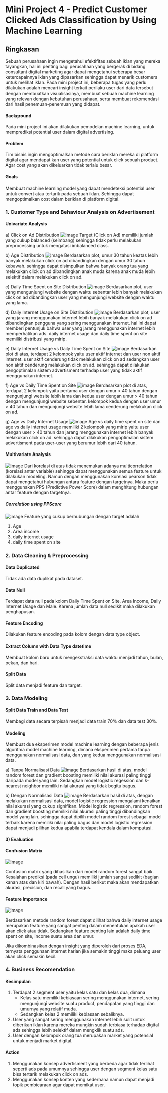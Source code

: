 # Mini Project 4 - Predict Customer Clicked Ads Classification by Using Machine Learning
  

## Ringkasan 
Sebuah perusahaan ingin mengetahui efektifitas sebuah iklan yang mereka tayangkan, hal ini penting bagi perusahaan yang bergerak di bidang consultant digital marketing agar dapat mengetahui seberapa besar ketercapainnya iklan yang dipasarkan sehingga dapat menarik customers untuk melihat iklan. Pada mini project ini, beberapa tugas yang perlu dilakukan adalah mencari insight terkait perilaku user dari data tersebut dengan membuatkan visualisasinya, membuat sebuah machine learning yang relevan dengan kebutuhan perusahaan, serta membuat rekomendasi dari hasil penemuan-penemuan yang didapat.
#### Background
Pada mini project ini akan dilakukan pemodelan machine learning, untuk memprediksi potential user dalam digital advertising.
#### Problem
Tim bisnis ingin mengoptimalkan metode cara beriklan mereka di platform digital agar mendapat kan user yang potential untuk click sebuah product. Agar cost yang akan dikeluarkan tidak terlalu besar.
#### Goals
Membuat machine learning model yang dapat mendeteksi potential user untuk convert atau tertarik pada sebuah iklan. Sehingga dapat mengoptimalkan cost dalam beriklan di platform digital.

### 1. Customer Type and Behaviour Analysis on Advertisement
#### Univariate Analysis
a) Click on Ad Distribution
![image](https://github.com/hadasadida/Mini-Project-4-Predict-Customer-Clicked-Ads-Classification-by-Using-Machine-Learning/assets/124650679/33d23051-da50-4cef-951a-d17fec1246b9)
Target (Click on Ad) memiliki jumlah yang cukup balanced (seimbang) sehingga tidak perlu melakukan preprocessing untuk mengatasi imbalanced class.

b) Age Distribution
![image](https://github.com/hadasadida/Mini-Project-4-Predict-Customer-Clicked-Ads-Classification-by-Using-Machine-Learning/assets/124650679/d8a58cf1-420d-4207-95a9-7a76b75162f9)
Berdasarkan plot, umur 30 tahun keatas lebih banyak melakukan click on ad dibandingkan dengan umur 30 tahun kebawah. sehingga dapat disimpulkan bahwa banyak orang tua yang melakukan click on ad dibandingkan anak muda karena anak muda lebih selektif dalam melakukan click on ad.

c) Daily Time Spent on Site Distribution
![image](https://github.com/hadasadida/Mini-Project-4-Predict-Customer-Clicked-Ads-Classification-by-Using-Machine-Learning/assets/124650679/cf137ab6-4319-4c43-b2fa-cd74f3efb923)
Berdasarkan plot, user yang mengunjungi website dengan waktu sebentar lebih banyak melakukan click on ad dibandingkan user yang mengunjungi website dengan waktu yang lama.

d) Daily Internet Usage on Site Distribution
![image](https://github.com/hadasadida/Mini-Project-4-Predict-Customer-Clicked-Ads-Classification-by-Using-Machine-Learning/assets/124650679/d543f27d-6bd7-407b-9bab-7f6647d4b1e0)
Berdasarkan plot, user yang jarang menggunakan internet lebih banyak melakukan click on ad dibandingkan pengguna yang sering menggunakan internet. hal ini dapat memberi pentunjuk bahwa user yang jarang menggunakan internet lebih memperhatikan ads.
daily internet usage dan daily time spent on site memiliki distribusi yang mirip.

e) Daily Internet Usage vs Daily Time Spent on Site
![image](https://github.com/hadasadida/Mini-Project-4-Predict-Customer-Clicked-Ads-Classification-by-Using-Machine-Learning/assets/124650679/3c2d9089-e069-4270-aff2-566a9fbfa816)
Berdasarkan plot di atas, terdapat 2 kelompok yaitu user aktif internet dan user non aktif internet. user aktif cenderung tidak melakukan click on ad sedangkan user non aktif cenderung melakukan click on ad.
sehingga dapat dilakukan pengoptimalan sistem advertisment terhadap user yang tidak aktif menggunakan internet.

f) Age vs Daily Time Spent on Site
![image](https://github.com/hadasadida/Mini-Project-4-Predict-Customer-Clicked-Ads-Classification-by-Using-Machine-Learning/assets/124650679/9da9463d-684e-4b26-9910-aacb749c6c01)
Berdasarkan plot di atas, terdapat 2 kelompok yaitu pertama user dengan umur < 40 tahun dengan mengunjungi website lebih lama dan kedua user dengan umur > 40 tahun dengan mengunjungi website sebentar. kelompok kedua dengan user umur > 40 tahun dan mengunjungi website lebih lama cenderung melakukan click on ad.

g) Age vs Daily Internet Usage
![image](https://github.com/hadasadida/Mini-Project-4-Predict-Customer-Clicked-Ads-Classification-by-Using-Machine-Learning/assets/124650679/fea04870-64ce-4da8-9bde-74df9ff7a8c2)
Age vs daily time spent on site dan age vs daily internet usage memiliki 2 kelompok yang mirip yaitu user dengan user > 40 tahun dan jarang menggunakan internet lebih banyak melakukan click on ad.
sehingga dapat dilakukan pengoptimalan sistem advertisment pada user-user yang berumur lebih dari 40 tahun.

#### Multivariate Analysis
![image](https://github.com/hadasadida/Mini-Project-4-Predict-Customer-Clicked-Ads-Classification-by-Using-Machine-Learning/assets/124650679/eda9f920-6160-4c4d-a0bb-058663f71d48)
Dari korelasi di atas tidak menemukan adanya multicorrelation (korelasi antar variable) sehingga dapat menggunakan semua feature untuk dilakukan modeling. Namun dengan menggunakan korelasi pearson tidak dapat mengetahui hubungan antara feature dengan targetnya. Maka perlu menggunakan PPS (Predictive Power Score) dalam menghitung hubungan antar feature dengan targetnya.

##### Correlation using PPScore
![image](https://github.com/hadasadida/Mini-Project-4-Predict-Customer-Clicked-Ads-Classification-by-Using-Machine-Learning/assets/124650679/808d5026-f3e6-4168-b245-251e79a01ff9)
Feature yang cukup berhubungan dengan target adalah
1) Age
2) Area income
3) daily internet usage
4) daily time spent on site

### 2. Data Cleaning & Preprocessing
#### Data Duplicated
Tidak ada data duplikat pada dataset.
#### Data Null
Terdapat data null pada kolom Daily Time Spent on Site, Area Income, Daily Internet Usage dan Male. Karena jumlah data null sedikit maka dilakukan penghapusan.
#### Feature Encoding
Dilakukan feature encoding pada kolom dengan data type object.
#### Extract Column with Data Type datetime
Membuat kolom baru untuk mengekstraksi data waktu menjadi tahun, bulan, pekan, dan hari.
#### Split Data
Split data menjadi feature dan target.

### 3. Data Modeling
#### Split Data Train and Data Test
Membagi data secara terpisah menjadi data train 70% dan data test 30%.
#### Modeling
Membuat dua eksperimen model machine learning dengan beberapa jenis algoritma model machine learning, dimana eksperimen pertama tanpa menggunakan normalisasi data, dan yang kedua menggunakan normalisasi data.

a) Tanpa Normalisasi Data
![image](https://github.com/hadasadida/Mini-Project-4-Predict-Customer-Clicked-Ads-Classification-by-Using-Machine-Learning/assets/124650679/ebae3904-2030-4e5c-b6a2-64b7a0429aaf)
Berdasarkan hasil di atas, model random forest dan gradient boosting memiliki nilai akurasi paling tinggi daripada model yang lain. 
Sedangkan model logistic regession dan k-nearest neighbor memiliki nilai akurasi yang tidak begitu bagus.

b) Dengan Normalisasi Data
![image](https://github.com/hadasadida/Mini-Project-4-Predict-Customer-Clicked-Ads-Classification-by-Using-Machine-Learning/assets/124650679/01464821-6dd6-41f5-b504-00b2f7f767a9)
Berdasarkan hasil di atas, dengan melakukan normalisasi data, model logistic regression mengalami kenaikan nilai akurasi yang cukup signifikan. Model logistic regression, random forest dan gradient boosting memiliki nilai akurasi paling tinggi dibandingkan model yang lain. sehingga dapat dipilih model random forest sebagai model terbaik karena memiliki nilai paling bagus dan model logistic regression dapat menjadi pilihan kedua apabila terdapat kendala dalam komputasi.

#### 3) Evaluation
#### Confusion Matrix
![image](https://github.com/hadasadida/Mini-Project-4-Predict-Customer-Clicked-Ads-Classification-by-Using-Machine-Learning/assets/124650679/2ab711ab-aeb4-4010-bab7-31ae13038e58)

Confusion matrix yang dihasilkan dari model random forest sangat baik. Kesalahan prediksi (pada cell ungu) memiliki jumlah sangat sedikit (bagian kanan atas dan kiri bawah). Dengan hasil berikut maka akan mendapatkan akurasi, precision, dan recall yang bagus.

#### Feature Importance 
![image](https://github.com/hadasadida/Mini-Project-4-Predict-Customer-Clicked-Ads-Classification-by-Using-Machine-Learning/assets/124650679/8c24bc6c-d29c-451f-8543-8155d75b19dd)

Berdasarkan metode random forest dapat dilihat bahwa daily internet usage merupakan feature yang sangat penting dalam menentukan apakah user akan click atau tidak. Sedangkan feature penting lain adalah daily time spent on site, income suatu area dan umur.

Jika dikombinasikan dengan insight yang diperoleh dari proses EDA, ternyata penggunaan internet harian jika semakin tinggi maka peluang user akan click semakin kecil.

### 4. Business Recomendation
#### Kesimpulan
1. Terdapat 2 segment user yaitu kelas satu dan kelas dua, dimana
   - Kelas satu memiliki kebiasaan sering menggunakan internet, sering mengunjungi website suatu product, pendapatan yang tinggi dan 
     umurnya yang relatif muda.
   - Sedangkan kelas 2 memiliki kebiasaan sebaliknya.
2. User yang sangat sering menggunakan internet lebih sulit untuk diberikan iklan karena mereka mungkin sudah terbiasa terhadap digital 
   ads sehingga lebih selektif dalam mengklik suatu ads.
3. User dengan kelompok orang tua merupakan market yang potensial untuk menjadi market digital.
#### Action
1. Menggunakan konsep advertisment yang berbeda agar tidak terlihat seperti ads pada umumnya sehingga user dengan segment kelas satu bisa tertarik melakukan click on ads.
2. Menggunakan konsep konten yang sederhana namun dapat menjadi topik pembicaraan agar dapat memikat user.


